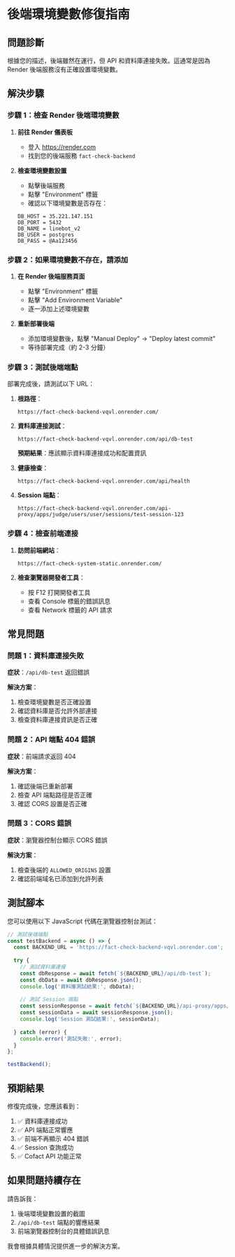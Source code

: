 # 後端環境變數修復指南

## 問題診斷

根據您的描述，後端雖然在運行，但 API 和資料庫連接失敗。這通常是因為 Render 後端服務沒有正確設置環境變數。

## 解決步驟

### 步驟 1：檢查 Render 後端環境變數

1. **前往 Render 儀表板**
   - 登入 https://render.com
   - 找到您的後端服務 `fact-check-backend`

2. **檢查環境變數設置**
   - 點擊後端服務
   - 點擊 "Environment" 標籤
   - 確認以下環境變數是否存在：

   ```
   DB_HOST = 35.221.147.151
   DB_PORT = 5432
   DB_NAME = linebot_v2
   DB_USER = postgres
   DB_PASS = @Aa123456
   ```

### 步驟 2：如果環境變數不存在，請添加

1. **在 Render 後端服務頁面**
   - 點擊 "Environment" 標籤
   - 點擊 "Add Environment Variable"
   - 逐一添加上述環境變數

2. **重新部署後端**
   - 添加環境變數後，點擊 "Manual Deploy" → "Deploy latest commit"
   - 等待部署完成（約 2-3 分鐘）

### 步驟 3：測試後端端點

部署完成後，請測試以下 URL：

1. **根路徑**：
   ```
   https://fact-check-backend-vqvl.onrender.com/
   ```

2. **資料庫連接測試**：
   ```
   https://fact-check-backend-vqvl.onrender.com/api/db-test
   ```
   **預期結果**：應該顯示資料庫連接成功和配置資訊

3. **健康檢查**：
   ```
   https://fact-check-backend-vqvl.onrender.com/api/health
   ```

4. **Session 端點**：
   ```
   https://fact-check-backend-vqvl.onrender.com/api-proxy/apps/judge/users/user/sessions/test-session-123
   ```

### 步驟 4：檢查前端連接

1. **訪問前端網站**：
   ```
   https://fact-check-system-static.onrender.com/
   ```

2. **檢查瀏覽器開發者工具**：
   - 按 F12 打開開發者工具
   - 查看 Console 標籤的錯誤訊息
   - 查看 Network 標籤的 API 請求

## 常見問題

### 問題 1：資料庫連接失敗

**症狀**：`/api/db-test` 返回錯誤

**解決方案**：
1. 檢查環境變數是否正確設置
2. 確認資料庫是否允許外部連接
3. 檢查資料庫連接資訊是否正確

### 問題 2：API 端點 404 錯誤

**症狀**：前端請求返回 404

**解決方案**：
1. 確認後端已重新部署
2. 檢查 API 端點路徑是否正確
3. 確認 CORS 設置是否正確

### 問題 3：CORS 錯誤

**症狀**：瀏覽器控制台顯示 CORS 錯誤

**解決方案**：
1. 檢查後端的 `ALLOWED_ORIGINS` 設置
2. 確認前端域名已添加到允許列表

## 測試腳本

您可以使用以下 JavaScript 代碼在瀏覽器控制台測試：

```javascript
// 測試後端端點
const testBackend = async () => {
  const BACKEND_URL = 'https://fact-check-backend-vqvl.onrender.com';
  
  try {
    // 測試資料庫連接
    const dbResponse = await fetch(`${BACKEND_URL}/api/db-test`);
    const dbData = await dbResponse.json();
    console.log('資料庫測試結果:', dbData);
    
    // 測試 Session 端點
    const sessionResponse = await fetch(`${BACKEND_URL}/api-proxy/apps/judge/users/user/sessions/test-session-123`);
    const sessionData = await sessionResponse.json();
    console.log('Session 測試結果:', sessionData);
    
  } catch (error) {
    console.error('測試失敗:', error);
  }
};

testBackend();
```

## 預期結果

修復完成後，您應該看到：

1. ✅ 資料庫連接成功
2. ✅ API 端點正常響應
3. ✅ 前端不再顯示 404 錯誤
4. ✅ Session 查詢成功
5. ✅ Cofact API 功能正常

## 如果問題持續存在

請告訴我：
1. 後端環境變數設置的截圖
2. `/api/db-test` 端點的響應結果
3. 前端瀏覽器控制台的具體錯誤訊息

我會根據具體情況提供進一步的解決方案。
